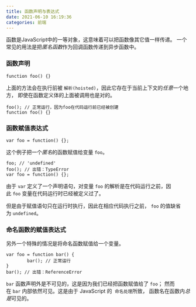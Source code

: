 ```yaml
---
title: 函数声明与表达式
date: 2021-06-10 16:19:36
categories: 前端
---
```

函数是JavaScript中的一等对象，这意味着可以把函数像其它值一样传递。 一个常见的用法是把*匿名函数*作为回调函数传递到异步函数中。

### 函数声明

```
function foo() {}
```

上面的方法会在执行前被 `解析(hoisted)`，因此它存在于当前上下文的*任意*一个地方， 即使在函数定义体的上面被调用也是对的。

```
foo(); // 正常运行，因为foo在代码运行前已经被创建
function foo() {}
```

### 函数赋值表达式

```
var foo = function() {};
```

这个例子把一个*匿名*的函数赋值给变量 `foo`。

```
foo; // 'undefined'
foo(); // 出错：TypeError
var foo = function() {};
```

由于 `var` 定义了一个声明语句，对变量 `foo` 的解析是在代码运行之前，因此 `foo` 变量在代码运行时已经被定义过了。

但是由于赋值语句只在运行时执行，因此在相应代码执行之前， `foo` 的值缺省为 `undefined`。

### 命名函数的赋值表达式

另外一个特殊的情况是将命名函数赋值给一个变量。

```
var foo = function bar() {    
        bar(); // 正常运行
}
bar(); // 出错：ReferenceError
```

`bar` 函数声明外是不可见的，这是因为我们已经把函数赋值给了 `foo`； 然而在 `bar` 内部依然可见。这是由于 JavaScript 的  `命名处理`所致， 函数名在函数内*总是*可见的。

